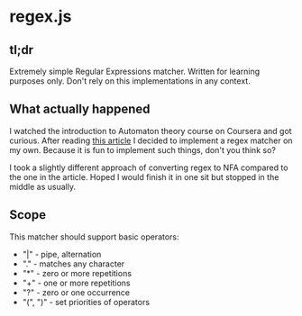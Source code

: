 regex.js
========

tl;dr
-----

Extremely simple Regular Expressions matcher. Written for learning purposes
only. Don't rely on this implementations in any context.

What actually happened
----------------------

I watched the introduction to Automaton theory course on Coursera and got
curious.  After reading [this article](http://swtch.com/~rsc/regexp/) I decided
to implement a regex matcher on my own. Because it is fun to implement such
things, don't you think so?

I took a slightly different approach of converting regex to NFA compared to the
one in the article. Hoped I would finish it in one sit but stopped in the middle
as usually.

Scope
-----

This matcher should support basic operators:

- "|" - pipe, alternation
- "." - matches any character
- "*" - zero or more repetitions
- "+" - one or more repetitions
- "?" - zero or one occurrence
- "(", ")" - set priorities of operators

